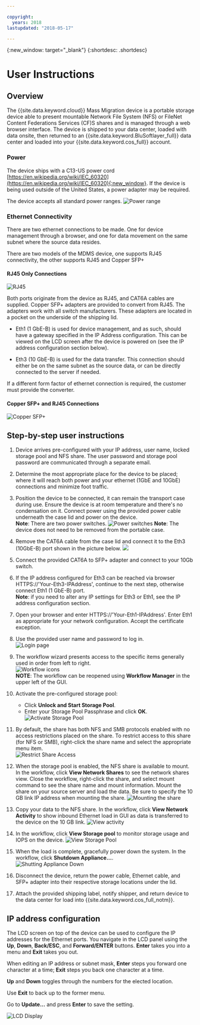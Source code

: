 ```yaml
---

copyright:
  years: 2018
lastupdated: "2018-05-17"

---
```

{:new_window: target="_blank"}
{:shortdesc: .shortdesc}

# User Instructions

## Overview

The {{site.data.keyword.cloud}} Mass Migration device is a portable storage device able to present mountable Network File System (NFS) or FileNet Content Federations Services (CF)S shares and is managed through a web browser interface. The device is shipped to your data center, loaded with data onsite, then returned to an {{site.data.keyword.BluSoftlayer_full}} data center and loaded into your {{site.data.keyword.cos_full}} account.


### Power

The device ships with a C13-US power cord [https://en.wikipedia.org/wiki/IEC_60320](https://en.wikipedia.org/wiki/IEC_60320){:new_window}. If the device is being used outside of the United States, a power adapter may be required.

The device accepts all standard power ranges.
![Power range](/images/PowerRating.png)


### Ethernet Connectivity

There are two ethernet connections to be made. One for device management through a browser, and one for data movement on the same subnet where the source data resides.

There are two models of the MDMS device, one supports RJ45 connectivity, the other supports RJ45 and Copper SFP+ 

#### RJ45 Only Connections

![RJ45](/images/RJ45PortZoom.png)

Both ports originate from the device as RJ45, and CAT6A cables are supplied. Copper SFP+ adapters are provided to convert from RJ45.  The adapters work with all switch manufacturers. These adapters are located in a pocket on the underside of the shipping lid.

- Eth1 (1 GbE-B) is used for device management, and as such, should have a gateway specified in the IP Address configuration. This can be viewed on the LCD screen after the device is powered on (see the IP address configuration section below).

- Eth3 (10 GbE-B) is used for the data transfer. This connection should either be on the same subnet as the source data, or can be directly connected to the server if needed.

If a different form factor of ethernet connection is required, the customer must provide the converter.

#### Copper SFP+ and RJ45 Connections


 ![Copper SFP+](/images/sfp-ports-sized-port5.png)


## Step-by-step user instructions

1.	Device arrives pre-configured with your IP address, user name, locked storage pool and NFS share. The user password and storage pool password are communicated through a separate email.

2.	Determine the most appropriate place for the device to be placed; where it will reach both power and your ethernet (1GbE and 10GbE) connections and minimize foot traffic.

3.	Position the device to be connected, it can remain the transport case during use. Ensure the device is at room temperature and there's no condensation on it. Connect power using the provided power cable underneath the case lid and power on the device.<br/>
    **Note**: There are two power switches.
    ![Power switches](/images/MDMSPowerSwitch.png)
    **Note**: The device does not need to be removed from the portable case.

4.	Remove the CAT6A cable from the case lid and connect it to the Eth3 (10GbE-B) port shown in the picture below.
    ![](/images/MDMSNewEth1and3.png)

5.	Connect the provided CAT6A to SFP+ adapter and connect to your 10Gb switch.

6.	If the IP address configured for Eth3 can be reached via browser HTTPS://'Your-Eth3-IPAddress', continue to the next step, otherwise connect Eth1 (1 GbE-B) port.<br/>
    **Note**: if you need to alter any IP settings for Eth3 or Eth1, see the IP address configuration section.

7. Open your browser and enter HTTPS://'Your-Eth1-IPAddress'. Enter Eth1 as appropriate for your network configuration. Accept the certificate exception.

8. Use the provided user name and password to log in.<br/>
    ![Login page](/images/Login.png)

9. The workflow wizard presents access to the specific items generally used in order from left to right.<br/>
    ![Workflow icons](/images/workflow.png) <br/>
    **NOTE**: The workflow can be reopened using **Workflow Manager** in the upper left of the GUI.

10.	Activate the pre-configured storage pool:
    - Click **Unlock and Start Storage Pool**.
    - Enter your Storage Pool Passphrase and click **OK**.
    ![Activate Storage Pool](/images/UnlockPool.png)

11. By default, the share has both NFS and SMB protocols enabled with no access restrictions placed on the share. To restrict access to this share (for NFS or SMB), right-click the share name and select the appropriate menu item.<br/>
    ![Restrict Share Access](/images/ShareControls.png)

12. When the storage pool is enabled, the NFS share is available to mount. In the workflow, click **View Network Shares** to see the network shares view. Close the workflow, right-click the share, and select mount command to see the share name and mount information. Mount the share on your source server and load the data. Be sure to specify the 10 GB link IP address when mounting the share.
    ![Mounting the share](/images/MountCommand.png)

13. Copy your data to the NFS share. In the workflow, click **View Network Activity** to show inbound Ethernet load in GUI as data is transferred to the device on the 10 GB link.
    ![View activity](/images/UserGuide13.png)

14. In the workflow, click **View Storage pool** to monitor storage usage and IOPS on the device.
    ![View Storage Pool](/images/UserGuide14.png)

15.	When the load is complete, gracefully power down the system. In the workflow, click **Shutdown Appliance...**.  
    ![Shutting Appliance Down](/images/Shutdown.png)

16.	Disconnect the device, return the power cable, Ethernet cable, and SFP+ adapter into their respective storage locations under the lid.

17.	Attach the provided shipping label, notify shipper, and return device to the data center for load into {{site.data.keyword.cos_full_notm}}.


## IP address configuration

The LCD screen on top of the device can be used to configure the IP addresses for the Ethernet ports. You navigate in the LCD panel using the **Up**, **Down**, **Back/ESC**, and **Forward/ENTER** buttons. **Enter** takes you into a menu and **Exit** takes you out.

When editing an IP address or subnet mask, **Enter** steps you forward one character at a time; **Exit** steps you back one character at a time. 

**Up** and **Down** toggles through the numbers for the elected location.

Use **Exit** to back up to the former menu.  

Go to **Update...** and press **Enter** to save the setting.

  ![LCD Display](/images/MDMSLCD.png)
